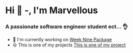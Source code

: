 
<h1 align="centre"> Hi 👐 -, I'm Marvellous</h1>
<h3 align="Centre"> A passionate software engineer student ect... 👌</h3>

- :mechanical_arm: I'm currently working on [Week Nine Package](https://github.com/Ajani-Marvellous/Cs121-Java-/tree/master/src/weekNine)
- :peace_symbol: This is one of my projects [This is one of my project](https://github.com/Ajani-Marvellous/Cs121-Java-/tree/master/src/ProjectThree)







